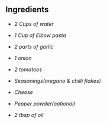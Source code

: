 ## Ingredients

* *2 Cups of water*

* *1 Cup of Elbow pasta*

* *2 parts of garlic*

* *1 onion*

* *2 tomatoes*

* *Seasonings(oregano & chilli flakes)*

* *Cheese*

* *Pepper powder(optional)*

* *2 tbsp of oil*

  